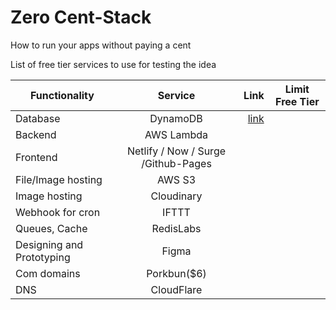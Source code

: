 # Zero Cent-Stack
How to run your apps without paying a cent 

List of free tier services to use for testing the idea 

| Functionality 	| Service 	| Link 	| Limit Free Tier 	|
|---------------------------	|:---------------------:	|-----:	|-----------------	|
| Database 	| DynamoDB 	| [link]([https://aws.amazon.com/dynamodb/)	|   	|
| Backend 	| AWS Lambda 	|  	|  	|
| Frontend 	| Netlify / Now / Surge /Github-Pages 	|  	|  	|
| File/Image hosting 	| AWS S3 	|  	|  	|
| Image hosting 	| Cloudinary 	|  	|  	|
| Webhook for cron 	| IFTTT 	|  	|  	|
| Queues, Cache 	| RedisLabs 	|  	|  	|
| Designing and Prototyping 	| Figma 	|  	|  	|
| Com domains 	| Porkbun($6) 	|  	|  	|
| DNS 	| CloudFlare 	|  	|  	|
